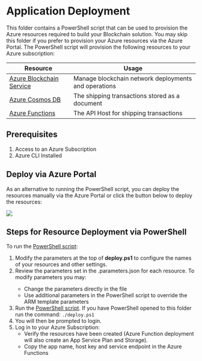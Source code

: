 # Application Deployment

This folder contains a PowerShell script that can be used to provision the Azure resources required to build your Blockchain solution.  You may skip this folder if you prefer to provision your Azure resources via the Azure Portal.  The PowerShell script will provision the following resources to your Azure subscription:

 
| Resource              | Usage                                                                                     |
|-----------------------|-------------------------------------------------------------------------------------------|
| [Azure Blockchain Service](https://azure.microsoft.com/en-us/services/blockchain-service/) | Manage blockchain network deployments and operations|                                                     |
| [Azure Cosmos DB](https://azure.microsoft.com/en-us/services/cosmos-db/)  | The shipping transactions stored as a document          |
| [Azure Functions](https://azure.microsoft.com/en-us/services/functions/)               | The API Host for shipping transactions                                                  |

## Prerequisites
1. Access to an Azure Subscription
2. Azure CLI Installed

## Deploy via Azure Portal
As an alternative to running the PowerShell script, you can deploy the resources manually via the Azure Portal or click the button below to deploy the resources:

<a href="https://azuredeploy.net/?repository=https:" target="_blank">
    <img src="http://azuredeploy.net/deploybutton.png"/>
</a> 

## Steps for Resource Deployment via PowerShell

To run the [PowerShell script](./deploy.ps1):

1. Modify the parameters at the top of **deploy.ps1** to configure the names of your resources and other settings.
2. Review the parameters set in the <resource>.parameters.json for each resource. To modify parameters you may:
    - Change the parameters directly in the file
    - Use additional parameters in the PowerShell script to override the ARM template parameters
3. Run the [PowerShell script](./deploy.ps1). If you have PowerShell opened to this folder run the command:
`./deploy.ps1`
4. You will then be prompted to login.
5. Log in to your Azure Subscription:
    - Verify the resources have been created (Azure Function deployment will also create an App Service Plan and Storage).
    - Copy the app name, host key and service endpoint in the Azure Functions
